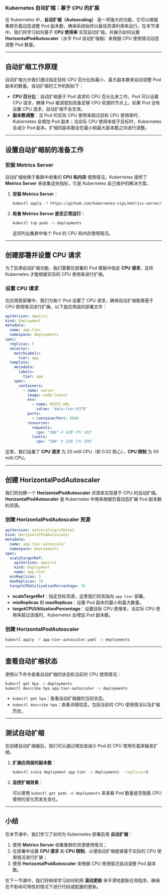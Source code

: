 ### Kubernetes 自动扩缩：基于 CPU 的扩展

在 Kubernetes 中，**自动扩缩（Autoscaling）** 是一项强大的功能，它可以根据集群负载动态调整 Pod 副本数，确保系统始终以最佳资源利用率运行。在本节课中，我们将学习如何基于 **CPU 使用率** 实现自动扩缩，并展示如何设置 **HorizontalPodAutoscaler**（水平 Pod 自动扩缩器）来根据 CPU 使用情况动态调整 Pod 数量。

---

## 自动扩缩工作原理

自动扩缩允许我们通过指定目标 CPU 百分比和最小、最大副本数来自动调整 Pod 副本的数量。自动扩缩的工作机制如下：

- **CPU 百分比**：自动扩缩基于 Pod 请求的 CPU 百分比来工作。Pod 可以设置 CPU 请求，确保 Pod 被调度到具备足够 CPU 资源的节点上。如果 Pod 没有设置 CPU 请求，自动扩缩不会生效。
- **副本数调整**：当 Pod 的实际 CPU 使用率超过目标 CPU 使用率时，Kubernetes 会增加 Pod 副本；当实际 CPU 使用率低于目标时，Kubernetes 会减少 Pod 副本。扩缩的副本数会在最小和最大副本数之间进行调整。

---

## 设置自动扩缩前的准备工作

### 安装 Metrics Server

自动扩缩依赖于集群中收集的 **CPU 和内存** 使用情况。Kubernetes 提供了 **Metrics Server** 来收集这些指标，它是 Kubernetes 自己维护的解决方案。

1. **安装 Metrics Server**：

   ```bash
   kubectl apply -f https://github.com/kubernetes-sigs/metrics-server/releases/download/v0.5.0/components.yaml
   ```

2. **检查 Metrics Server 是否正常运行**：

   ```bash
   kubectl top pods -n deployments
   ```

   这将列出集群中每个 Pod 的 CPU 和内存使用情况。

---

## 创建部署并设置 CPU 请求

为了启用自动扩缩功能，我们需要在部署的 Pod 模板中指定 **CPU 请求**，这样 Kubernetes 才能根据实际的 CPU 使用率进行扩缩。

### 设置 CPU 请求

在应用层部署中，我们为每个 Pod 设置了 CPU 请求，确保自动扩缩能够基于 CPU 使用情况进行扩展。以下是应用层的部署文件：

```yaml
apiVersion: apps/v1
kind: Deployment
metadata:
  name: app-tier
  namespace: deployments
spec:
  replicas: 5
  selector:
    matchLabels:
      tier: app
  template:
    metadata:
      labels:
        tier: app
    spec:
      containers:
        - name: server
          image: node:latest
          env:
            - name: REDIS_URL
              value: "data-tier:6379"
          ports:
            - containerPort: 8080
          resources:
            requests:
              cpu: "20m" # 设置 CPU 请求
            limits:
              cpu: "50m" # 设置 CPU 限制
```

这里，我们设置了 **CPU 请求** 为 20 milli CPU（即 0.02 核心），**CPU 限制** 为 50 milli CPU。

---

## 创建 HorizontalPodAutoscaler

我们将创建一个 **HorizontalPodAutoscaler** 资源来实现基于 CPU 的自动扩缩。**HorizontalPodAutoscaler** 是 Kubernetes 中用来根据负载动态扩展 Pod 副本数的资源。

### 创建 HorizontalPodAutoscaler 资源

```yaml
apiVersion: autoscaling/v2beta2
kind: HorizontalPodAutoscaler
metadata:
  name: app-tier-autoscaler
  namespace: deployments
spec:
  scaleTargetRef:
    apiVersion: apps/v1
    kind: Deployment
    name: app-tier
  minReplicas: 1
  maxReplicas: 10
  targetCPUUtilizationPercentage: 70
```

- **scaleTargetRef**：指定目标资源，这里我们将其指向 `app-tier` 部署。
- **minReplicas** 和 **maxReplicas**：设置 Pod 副本的最小和最大数量。
- **targetCPUUtilizationPercentage**：设置目标 CPU 使用率，当实际 CPU 使用率超过该值时，Kubernetes 会增加 Pod 副本数。

### 创建 HorizontalPodAutoscaler

```bash
kubectl apply -f app-tier-autoscaler.yaml -n deployments
```

---

## 查看自动扩缩状态

使用以下命令查看自动扩缩的状态和当前的 CPU 使用情况：

```bash
kubectl get hpa -n deployments
kubectl describe hpa app-tier-autoscaler -n deployments
```

- `kubectl get hpa`：查看自动扩缩器的当前状态。
- `kubectl describe hpa`：查看详细信息，包括当前的 CPU 使用情况以及扩缩历史。

---

## 测试自动扩缩

在创建自动扩缩器后，我们可以通过增加或减少 Pod 的 CPU 使用负载来触发扩缩。

1. **扩展应用层的副本数**：

   ```bash
   kubectl scale deployment app-tier -n deployments --replicas=5
   ```

2. **监控扩缩效果**：

   可以使用 `kubectl get pods -n deployments` 来查看 Pod 数量是否随着 CPU 使用的变化而发生变化。

---

## 小结

在本节课中，我们学习了如何为 Kubernetes 部署启用 **自动扩缩**：

1. 使用 **Metrics Server** 收集集群的资源使用情况；
2. 在部署中设置 **CPU 请求** 和 **CPU 限制**，以便自动扩缩能够基于实际的 CPU 使用情况进行扩展；
3. 使用 **HorizontalPodAutoscaler** 来根据 CPU 使用情况自动调整 Pod 副本数。

在下一节课中，我们将继续学习如何利用 **滚动更新** 来平滑地更新应用程序，确保在不影响可用性的情况下进行代码或配置的更新。
